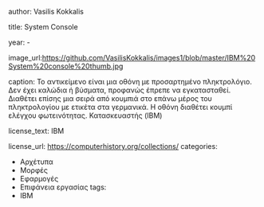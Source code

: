 author: Vasilis Kokkalis


title: System Console


year: -

image_url:https://github.com/VasilisKokkalis/images1/blob/master/IBM%20System%20console%20thumb.jpg


caption: Το αντικείμενο είναι μια οθόνη με προσαρτημένο πληκτρολόγιο. Δεν έχει καλώδια ή βύσματα, προφανώς έπρεπε να εγκατασταθεί. Διαθέτει επίσης μια σειρά από κουμπιά στο επάνω μέρος του πληκτρολογίου με ετικέτα στα γερμανικά. Η οθόνη διαθέτει κουμπί ελέγχου φωτεινότητας. Κατασκευαστής (IBM)

license_text: ΙΒΜ

license_url: https://computerhistory.org/collections/
categories:
  - Αρχέτυπα
  - Μορφές
  - Εφαρμογές
  - Επιφάνεια εργασίας
tags:
  - IBM

